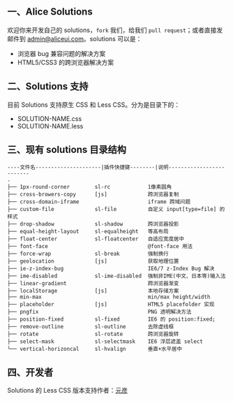 ## 一、Alice Solutions 

欢迎你来开发自己的 solutions，`fork` 我们，给我们 `pull request`；或者直接发邮件到 [admin@aliceui.com](mailto:admin@aliceui.com)。solutions 可以是：

- 浏览器 bug 兼容问题的解决方案
- HTML5/CSS3 的跨浏览器解决方案

## 二、Solutions 支持

目前 Solutions 支持原生 CSS 和 Less CSS。分为是目录下的：

 - SOLUTION-NAME.css
 - SOLUTION-NAME.less

## 三、现有 solutions 目录结构

    ----文件名---------------------|插件快捷键--------|说明-------------------------
    .
    ├── 1px-round-corner        sl-rc            1像素圆角                           
    ├── cross-browers-copy      [js]             跨浏览器复制
    ├── cross-domain-iframe                      iframe 跨域问题
    ├── custom-file             sl-file          自定义 input[type=file] 的样式
    ├── drop-shadow             sl-shadow        跨浏览器投影
    ├── equal-height-layout     sl-equalheight   等高布局
    ├── float-center            sl-floatcenter   自适应宽度居中
    ├── font-face                                @font-face 用法
    ├── force-wrap              sl-break         强制换行
    ├── geolocation             [js]             获取地理位置          
    ├── ie-z-index-bug                           IE6/7 z-Index Bug 解决
    ├── ime-disabled            sl-ime-disabled  强制非IME(中文、日本等)输入法
    ├── linear-gradient                          跨浏览器渐变
    ├── localStorage            [js]             本地存储方案
    ├── min-max                                  min/max height/width
    ├── placeholder             [js]             HTML5 placefolder 实现
    ├── pngfix                                   PNG 透明解决方法
    ├── position-fixed          sl-fixed         IE6 的 position:fixed;
    ├── remove-outline          sl-outline       去除虚线框
    ├── rotate                  sl-rotate        跨浏览器旋转
    ├── select-mask             sl-selectmask    IE6 浮层遮盖 select
    └── vertical-horizoncal     sl-hvalign       垂直+水平居中
    
## 四、开发者

Solutions 的 Less CSS 版本支持作者：[元彦](https://github.com/yuanyan/)

